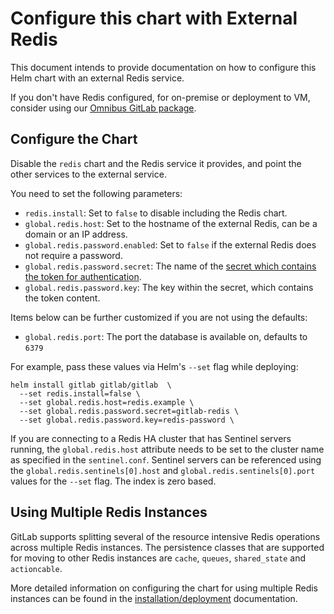 # Configure this chart with External Redis

This document intends to provide documentation on how to configure this Helm chart with an external Redis service.

If you don't have Redis configured, for on-premise or deployment to VM,
consider using our [Omnibus GitLab package](./external-omnibus-redis.md).

## Configure the Chart

Disable the `redis` chart and the Redis service it provides, and point the other services to the external service.

You need to set the following parameters:

- `redis.install`: Set to `false` to disable including the Redis chart.
- `global.redis.host`: Set to the hostname of the external Redis, can be a domain or an IP address.
- `global.redis.password.enabled`: Set to `false` if the external Redis does not require a password.
- `global.redis.password.secret`: The name of the [secret which contains the token for authentication](../../installation/secrets.md#redis-password).
- `global.redis.password.key`: The key within the secret, which contains the token content.

Items below can be further customized if you are not using the defaults:

- `global.redis.port`: The port the database is available on, defaults to `6379`

For example, pass these values via Helm's `--set` flag while deploying:

```shell
helm install gitlab gitlab/gitlab  \
  --set redis.install=false \
  --set global.redis.host=redis.example \
  --set global.redis.password.secret=gitlab-redis \
  --set global.redis.password.key=redis-password \
```

If you are connecting to a Redis HA cluster that has Sentinel servers
running, the `global.redis.host` attribute needs to be set to the cluster
name as specified in the `sentinel.conf`. Sentinel servers can be referenced
using the `global.redis.sentinels[0].host` and `global.redis.sentinels[0].port`
values for the `--set` flag. The index is zero based.

## Using Multiple Redis Instances

GitLab supports splitting several of the resource intensive
Redis operations across multiple Redis instances. The persistence classes
that are supported for moving to other Redis instances are `cache`, `queues`,
`shared_state` and `actioncable`.

More detailed information on configuring the chart for using multiple Redis
instances can be found in the [installation/deployment](../../installation/deployment.md#multiple-redis-support)
documentation.
